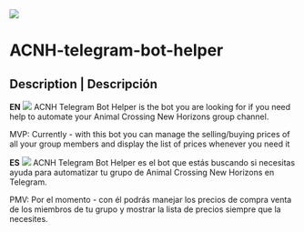 <img align="center" src="http://www.thecourieronline.co.uk/wp-content/uploads/2017/11/Tom-Nook-Courier.jpg"> 

# ACNH-telegram-bot-helper
## Description | Descripción

**EN** ![](https://github.com/ValKiriann/ACNH-telegram-bot-helper/wiki/images/extensible-markup-language-blue.png) ACNH Telegram Bot Helper is the bot you are looking for if you need help to automate your Animal Crossing New Horizons group channel.   

MVP: Currently - with this bot you can manage the selling/buying prices of all your group members and display the list of prices whenever you need it

**ES** ![](https://github.com/ValKiriann/ACNH-telegram-bot-helper/wiki/images/extensible-markup-language-purple.png) ACNH Telegram Bot Helper es el bot que estás buscando si necesitas ayuda para automatizar tu grupo de Animal Crossing New Horizons en Telegram. 

PMV: Por el momento - con él podrás manejar los precios de compra venta de los miembros de tu grupo y mostrar la lista de precios siempre que la necesites.
